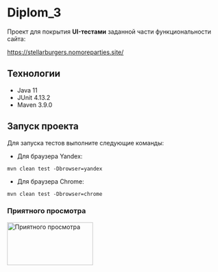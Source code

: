 # Diplom_3

Проект для покрытия **UI-тестами** заданной части функциональности сайта:

https://stellarburgers.nomoreparties.site/

## Технологии

- Java 11
- JUnit 4.13.2
- Maven 3.9.0

## Запуск проекта

Для запуска тестов выполните следующие команды:

- Для браузера Yandex:
```
mvn clean test -Dbrowser=yandex
```
- Для браузера Chrome:
```
mvn clean test -Dbrowser=chrome
```
### Приятного просмотра
<img height="100" src="https://papik.pro/uploads/posts/2022-08/1661868729_41-papik-pro-p-palets-vverkh-smailik-png-43.jpg" title="Приятного просмотра" width="200"/>